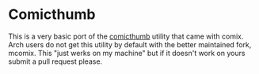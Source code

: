 # Comicthumb

This is a very basic port of the
[comicthumb](https://sourceforge.net/p/comix/code/HEAD/tree/trunk/mime/comicthumb)
utility that came with comix.  Arch users do not get this utility by default
with the better maintained fork, mcomix. This "just werks on my machine" but if
it doesn't work on yours submit a pull request please.
